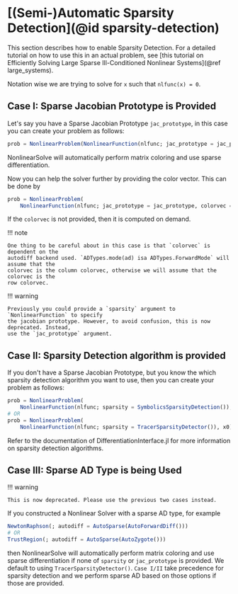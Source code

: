# [(Semi-)Automatic Sparsity Detection](@id sparsity-detection)

This section describes how to enable Sparsity Detection. For a detailed tutorial on how
to use this in an actual problem, see
[this tutorial on Efficiently Solving Large Sparse Ill-Conditioned Nonlinear Systems](@ref large_systems).

Notation wise we are trying to solve for `x` such that `nlfunc(x) = 0`.

## Case I: Sparse Jacobian Prototype is Provided

Let's say you have a Sparse Jacobian Prototype `jac_prototype`, in this case you can
create your problem as follows:

```julia
prob = NonlinearProblem(NonlinearFunction(nlfunc; jac_prototype = jac_prototype), x0)
```

NonlinearSolve will automatically perform matrix coloring and use sparse differentiation.

Now you can help the solver further by providing the color vector. This can be done by

```julia
prob = NonlinearProblem(
    NonlinearFunction(nlfunc; jac_prototype = jac_prototype, colorvec = colorvec), x0)
```

If the `colorvec` is not provided, then it is computed on demand.

!!! note
    
    One thing to be careful about in this case is that `colorvec` is dependent on the
    autodiff backend used. `ADTypes.mode(ad) isa ADTypes.ForwardMode` will assume that the
    colorvec is the column colorvec, otherwise we will assume that the colorvec is the
    row colorvec.

!!! warning
    
    Previously you could provide a `sparsity` argument to `NonlinearFunction` to specify
    the jacobian prototype. However, to avoid confusion, this is now deprecated. Instead,
    use the `jac_prototype` argument.

## Case II: Sparsity Detection algorithm is provided

If you don't have a Sparse Jacobian Prototype, but you know the which sparsity detection
algorithm you want to use, then you can create your problem as follows:

```julia
prob = NonlinearProblem(
    NonlinearFunction(nlfunc; sparsity = SymbolicsSparsityDetection()), x0)  # Remember to have Symbolics.jl loaded
# OR
prob = NonlinearProblem(
    NonlinearFunction(nlfunc; sparsity = TracerSparsityDetector()), x0) # From SparseConnectivityTracer.jl
```

Refer to the documentation of DifferentiationInterface.jl for more information on
sparsity detection algorithms.

## Case III: Sparse AD Type is being Used

!!! warning
    
    This is now deprecated. Please use the previous two cases instead.

If you constructed a Nonlinear Solver with a sparse AD type, for example

```julia
NewtonRaphson(; autodiff = AutoSparse(AutoForwardDiff()))
# OR
TrustRegion(; autodiff = AutoSparse(AutoZygote()))
```

then NonlinearSolve will automatically perform matrix coloring and use sparse
differentiation if none of `sparsity` or `jac_prototype` is provided. We default to using
`TracerSparsityDetector()`. `Case I/II` take precedence for sparsity detection and we
perform sparse AD based on those options if those are provided.
